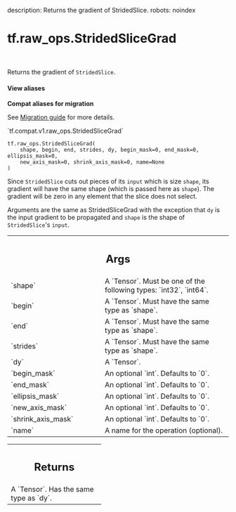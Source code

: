 description: Returns the gradient of StridedSlice.
robots: noindex

# tf.raw_ops.StridedSliceGrad

<!-- Insert buttons and diff -->

<table class="tfo-notebook-buttons tfo-api nocontent" align="left">

</table>



Returns the gradient of `StridedSlice`.

<section class="expandable">
  <h4 class="showalways">View aliases</h4>
  <p>
<b>Compat aliases for migration</b>
<p>See
<a href="https://www.tensorflow.org/guide/migrate">Migration guide</a> for
more details.</p>
<p>`tf.compat.v1.raw_ops.StridedSliceGrad`</p>
</p>
</section>

<pre class="devsite-click-to-copy prettyprint lang-py tfo-signature-link">
<code>tf.raw_ops.StridedSliceGrad(
    shape, begin, end, strides, dy, begin_mask=0, end_mask=0, ellipsis_mask=0,
    new_axis_mask=0, shrink_axis_mask=0, name=None
)
</code></pre>



<!-- Placeholder for "Used in" -->

Since `StridedSlice` cuts out pieces of its `input` which is size
`shape`, its gradient will have the same shape (which is passed here
as `shape`). The gradient will be zero in any element that the slice
does not select.

Arguments are the same as StridedSliceGrad with the exception that
`dy` is the input gradient to be propagated and `shape` is the
shape of `StridedSlice`'s `input`.

<!-- Tabular view -->
 <table class="responsive fixed orange">
<colgroup><col width="214px"><col></colgroup>
<tr><th colspan="2"><h2 class="add-link">Args</h2></th></tr>

<tr>
<td>
`shape`
</td>
<td>
A `Tensor`. Must be one of the following types: `int32`, `int64`.
</td>
</tr><tr>
<td>
`begin`
</td>
<td>
A `Tensor`. Must have the same type as `shape`.
</td>
</tr><tr>
<td>
`end`
</td>
<td>
A `Tensor`. Must have the same type as `shape`.
</td>
</tr><tr>
<td>
`strides`
</td>
<td>
A `Tensor`. Must have the same type as `shape`.
</td>
</tr><tr>
<td>
`dy`
</td>
<td>
A `Tensor`.
</td>
</tr><tr>
<td>
`begin_mask`
</td>
<td>
An optional `int`. Defaults to `0`.
</td>
</tr><tr>
<td>
`end_mask`
</td>
<td>
An optional `int`. Defaults to `0`.
</td>
</tr><tr>
<td>
`ellipsis_mask`
</td>
<td>
An optional `int`. Defaults to `0`.
</td>
</tr><tr>
<td>
`new_axis_mask`
</td>
<td>
An optional `int`. Defaults to `0`.
</td>
</tr><tr>
<td>
`shrink_axis_mask`
</td>
<td>
An optional `int`. Defaults to `0`.
</td>
</tr><tr>
<td>
`name`
</td>
<td>
A name for the operation (optional).
</td>
</tr>
</table>



<!-- Tabular view -->
 <table class="responsive fixed orange">
<colgroup><col width="214px"><col></colgroup>
<tr><th colspan="2"><h2 class="add-link">Returns</h2></th></tr>
<tr class="alt">
<td colspan="2">
A `Tensor`. Has the same type as `dy`.
</td>
</tr>

</table>

